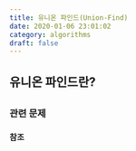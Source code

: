 ```yaml
---
title: 유니온 파인드(Union-Find)
date: 2020-01-06 23:01:02
category: algorithms
draft: false
---
```


## 유니온 파인드란?
## 


### 관련 문제

#### 참조
